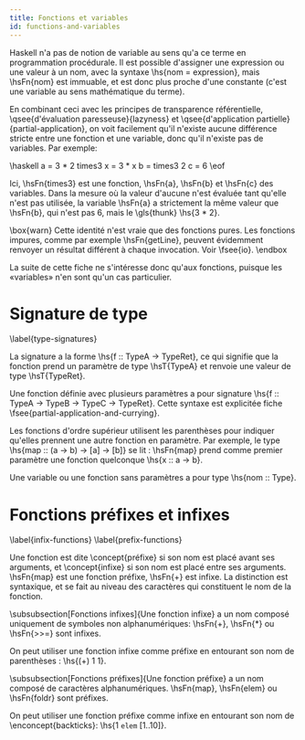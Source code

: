```yaml
---
title: Fonctions et variables
id: functions-and-variables
---
```


Haskell n'a pas de notion de variable au sens qu'a ce terme en programmation procédurale. Il est possible d'assigner une expression ou une valeur à un nom, avec la syntaxe \hs{nom = expression}, mais \hsFn{nom} est immuable, et est donc plus proche d'une constante (c'est une variable au sens mathématique du terme).

En combinant ceci avec les principes de transparence référentielle, \qsee{d'évaluation paresseuse}{lazyness} et \qsee{d'application partielle}{partial-application}, on voit facilement qu'il n'existe aucune différence stricte entre une fonction et une variable, donc qu'il n'existe pas de variables. Par exemple:

\haskell
a = 3 * 2
times3 x = 3 * x
b = times3 2
c = 6
\eof

Ici, \hsFn{times3} est une fonction, \hsFn{a}, \hsFn{b} et \hsFn{c} des variables. Dans la mesure où la valeur d'aucune n'est évaluée tant qu'elle n'est pas utilisée, la variable \hsFn{a} a strictement la même valeur que \hsFn{b}, qui n'est pas 6, mais le \gls{thunk} \hs{3 * 2}.

\box{warn}
Cette identité n'est vraie que des fonctions pures. Les fonctions impures, comme par exemple \hsFn{getLine}, peuvent évidemment renvoyer un résultat différent à chaque invocation. Voir \fsee{io}.
\endbox

La suite de cette fiche ne s'intéresse donc qu'aux fonctions, puisque les «variables» n'en sont qu'un cas particulier.

# Signature de type
\label{type-signatures}

La signature a la forme \hs{f :: TypeA -> TypeRet}, ce qui signifie que la fonction prend un paramètre de type \hsT{TypeA} et renvoie une valeur de type \hsT{TypeRet}.

Une fonction définie avec plusieurs paramètres a pour signature \hs{f :: TypeA -> TypeB -> TypeC -> TypeRet}. Cette syntaxe est explicitée fiche \fsee{partial-application-and-currying}.

Les fonctions d'ordre supérieur utilisent les parenthèses pour indiquer qu'elles prennent une autre fonction en paramètre. Par exemple, le type \hs{map :: (a -> b) -> [a] -> [b]} se lit : \hsFn{map} prend comme premier paramètre une fonction quelconque \hs{x :: a -> b}.

Une variable ou une fonction sans paramètres a pour type \hs{nom :: Type}.

# Fonctions préfixes et infixes
\label{infix-functions}
\label{prefix-functions}

Une fonction est dite \concept{préfixe} si son nom est placé avant ses arguments, et \concept{infixe} si son nom est placé entre ses arguments. \hsFn{map} est une fonction préfixe, \hsFn{+} est infixe. La distinction est syntaxique, et se fait au niveau des caractères qui constituent le nom de la fonction.

\subsubsection[Fonctions infixes]{Une fonction infixe} a un nom composé uniquement de symboles non alphanumériques: \hsFn{+}, \hsFn{*} ou \hsFn{>>=} sont infixes.

On peut utiliser une fonction infixe comme préfixe en entourant son nom de parenthèses : \hs{(+) 1 1}.

\subsubsection[Fonctions préfixes]{Une fonction préfixe} a un nom composé
de caractères alphanumériques. \hsFn{map}, \hsFn{elem} ou \hsFn{foldr} sont préfixes.

On peut utiliser une fonction préfixe comme infixe en entourant son nom de \enconcept{backticks}: \hs{1 `elem` [1..10]}.
